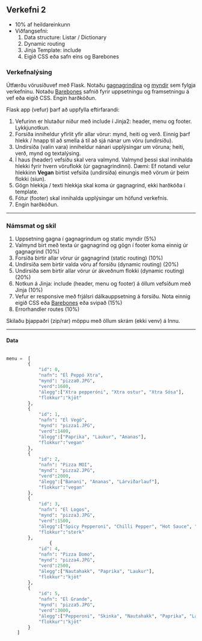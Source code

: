 ## Verkefni 2 
- 10% af heildareinkunn
- Viðfangsefni: 
   1. Data structure: Listar / Dictionary
   1. Dynamic routing 
   1. Jinja Template: include
   1. Eigið CSS eða safn eins og Barebones 

### Verkefnalýsing 
Útfærðu vörusíðuvef með Flask. Notaðu [gagnagrindina](#data) og [myndir](https://github.com/vefthroun/Namsefni/tree/main/static) sem fylgja verkefninu. Notaðu [Barebones]([https://purecss.io/](https://acahir.github.io/Barebones/)) safnið fyrir uppsetningu og framsetningu á vef eða eigið CSS. Engin harðkóðun.

Flask app (vefur) þarf að uppfylla eftirfarandi:

1. Vefurinn er hlutaður niður með include í Jinja2: header, menu og footer. Lykkjunotkun.
1. Forsíða inniheldur yfirlit yfir allar vörur: mynd, heiti og verð.  Einnig þarf hlekk / hnapp til að smella á til að sjá nánar um vöru (undirsíðu).
1. Undirsíða (valin vara) inniheldur nánari upplýsingar um vöruna; heiti, verð, mynd og textalýsing.
1. Í haus (header) vefsíðu skal vera valmynd. Valmynd þessi skal innihalda hlekki fyrir hvern vöruflokk (úr gagnagrindinni). Dæmi: Ef notandi velur hlekkinn **Vegan** birtist vefsíða (undirsíða) einungis með vörum úr þeim flokki (síun).
1. Gögn hlekkja / texti hlekkja skal koma úr gagnagrind, ekki harðkóða í template.
1. Fótur (footer) skal innihalda upplýsingar um höfund verkefnis.
1. Engin harðkóðun.


---

### Námsmat og skil 

   1. Uppsetning gagna í gagnagrindum og static myndir (5%)
   1. Valmynd birt með texta úr gagnagrind og gögn í footer koma einnig úr gagnagrind (10%)
   1. Forsíða birtir allar vörur úr gagnagrind (static routing) (10%)
   1. Undirsíða sem birtir valda vöru af forsíðu (dynamic routing) (20%)
   1. Undirsíða sem birtir allar vörur úr ákveðnum flokki (dynamic routing) (20%)  
   1. Notkun á Jinja: include (header, menu og footer) á öllum vefsíðum með Jinja (10%)
   1. Vefur er responsive með frjálsri dálkauppsetning á forsíðu.  Nota einnig eigið CSS eða [Barebones](https://acahir.github.io/Barebones/) eða svipað  (15%)
   1. Errorhandler routes (10%)
  


Skilaðu þjappaðri (zip/rar) möppu með öllum skrám (ekki venv) á Innu.

---

#### Data
```python

menu =  [
        {
            "id": 0,
            "nafn": "El Peppó Xtra",
            "mynd": "pizza0.JPG",
            "verd":1600,
            "álegg":["Xtra pepperóni", "Xtra ostur", "Xtra Sósa"],
            "flokkur":"kjöt"
        },
        {
            "id": 1,
            "nafn": "El Vegó",
            "mynd": "pizza1.JPG",
            "verd":1400,
            "álegg":["Paprika", "Laukur", "Ananas"],
            "flokkur":"vegan"
        },
        {
            "id": 2,
            "nafn": "Pizza MOI",
            "mynd": "pizza2.JPG",
            "verd":2000,
            "álegg":["Banani", "Ananas", "Lárviðarlauf"],
            "flokkur":"vegan"
        },
        {
            "id": 3,
            "nafn": "El Logos",
            "mynd": "pizza3.JPG",
            "verd":1500,
            "álegg":["Spicy Pepperoni", "Chilli Pepper", "Hot Sauce", "Laukur"],
            "flokkur":"sterk"
        },
                {
            "id": 4,
            "nafn": "Pizza Domo",
            "mynd": "pizza4.JPG",
            "verd":2500,
            "álegg":["Nautahakk", "Paprika", "Laukur"],
            "flokkur":"kjöt"
        },
        {
            "id": 5,
            "nafn": "El Grande",
            "mynd": "pizza5.JPG",
            "verd":3000,
            "álegg":["Pepperoni", "Skinka", "Nautahakk", "Paprika", "Laukur"],
            "flokkur":"kjöt"
        }
    ]

```

<!-- 
1. Notaðu mismunandi litaþema fyrir hvern fréttaflokk fyrir sig. Dæmi: ef birtar eru fréttir úr flokknum **sport** verða haus og fótur með ákveðnum lit. Ef birtar eru fréttir úr flokknum **veidi** verður litur á haus og fæti öðruvísi o.s.frv.
-->
